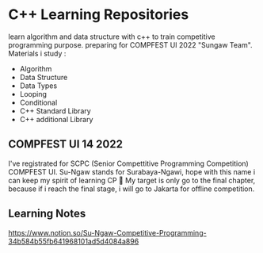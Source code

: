 # C++ Learning Repositories
learn algorithm and data structure with c++ to train competitive programming purpose. preparing for COMPFEST UI 2022 "Sungaw Team".
Materials i study :
- Algorithm
- Data Structure
- Data Types
- Looping
- Conditional
- C++ Standard Library
- C++ additional Library

## COMPFEST UI 14 2022
I've registrated for SCPC (Senior Compettitive Programming Competition) COMPFEST UI. Su-Ngaw stands for Surabaya-Ngawi, hope with this name i can keep my spirit 
of learning CP 😬 My target is only go to the final chapter, because if i reach the final stage, i will go to Jakarta for offline competition.

## Learning Notes
https://www.notion.so/Su-Ngaw-Competitive-Programming-34b584b55fb641968101ad5d4084a896
